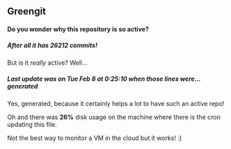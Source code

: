 ## Greengit

#### Do you wonder why this repository is so active?

##### After all it has 26212 commits!

But is it *really* active? Well...

##### Last update was on Tue Feb 8 at 0:25:10 when those lines were... generated

Yes, generated, because it certainly helps a lot to have such an active repo!

Oh and there was **26%** disk usage on the machine
where there is the cron updating this file.

Not the best way to monitor a VM in the cloud but it works! :)
